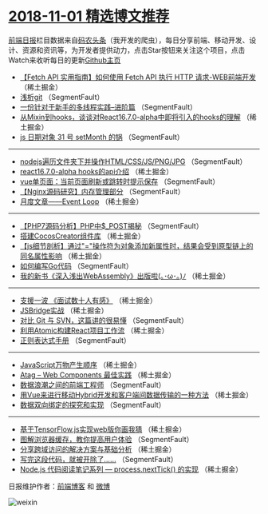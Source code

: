 # [2018-11-01 精选博文推荐](http://hao.caibaojian.com/date/2018/11/01)

[前端日报](http://caibaojian.com/c/news)栏目数据来自[码农头条](http://hao.caibaojian.com/)（我开发的爬虫），每日分享前端、移动开发、设计、资源和资讯等，为开发者提供动力，点击Star按钮来关注这个项目，点击Watch来收听每日的更新[Github主页](https://github.com/kujian/frontendDaily)
* [【Fetch API 实用指南】如何使用 Fetch API 执行 HTTP 请求-WEB前端开发](http://hao.caibaojian.com/90677.html) （稀土掘金）
* [浅析git](http://hao.caibaojian.com/90692.html) （SegmentFault）
* [一份针对于新手的多线程实践&#8211;进阶篇](http://hao.caibaojian.com/90697.html) （SegmentFault）
* [从Mixin到hooks，谈谈对React16.7.0-alpha中即将引入的hooks的理解](http://hao.caibaojian.com/90708.html) （稀土掘金）
* [js 日期对象 31 号 setMonth 的锅](http://hao.caibaojian.com/90687.html) （SegmentFault）

***
* [nodejs遍历文件夹下并操作HTML/CSS/JS/PNG/JPG](http://hao.caibaojian.com/90698.html) （SegmentFault）
* [react16.7.0-alpha hooks的api介绍](http://hao.caibaojian.com/90709.html) （稀土掘金）
* [vue单页面：当前页面刷新或跳转时提示保存](http://hao.caibaojian.com/90688.html) （SegmentFault）
* [【Nginx源码研究】内存管理部分](http://hao.caibaojian.com/90699.html) （SegmentFault）
* [月度文章——Event Loop](http://hao.caibaojian.com/90710.html) （稀土掘金）

***
* [【PHP7源码分析】PHP中$_POST揭秘](http://hao.caibaojian.com/90689.html) （SegmentFault）
* [搭建CocosCreator组件库](http://hao.caibaojian.com/90700.html) （稀土掘金）
* [【js细节剖析】通过&quot;=&quot;操作符为对象添加新属性时，结果会受到原型链上的同名属性影响](http://hao.caibaojian.com/90711.html) （稀土掘金）
* [如何编写Go代码](http://hao.caibaojian.com/90690.html) （SegmentFault）
* [我的新书《深入浅出WebAssembly》出版啦(｡･ω･｡)ﾉ](http://hao.caibaojian.com/90701.html) （稀土掘金）

***
* [支援一波 《面试数十人有感》](http://hao.caibaojian.com/90678.html) （稀土掘金）
* [JSBridge实战](http://hao.caibaojian.com/90712.html) （稀土掘金）
* [对比 Git 与 SVN，这篇讲的很易懂](http://hao.caibaojian.com/90691.html) （SegmentFault）
* [利用Atomic构建React项目工作流](http://hao.caibaojian.com/90702.html) （稀土掘金）
* [正则表达式手册](http://hao.caibaojian.com/90681.html) （SegmentFault）

***
* [JavaScript万物产生顺序](http://hao.caibaojian.com/90713.html) （稀土掘金）
* [Atag &#8211; Web Components 最佳实践](http://hao.caibaojian.com/90703.html) （稀土掘金）
* [数据浪潮之间的前端工程师](http://hao.caibaojian.com/90682.html) （SegmentFault）
* [用Vue来进行移动Hybrid开发和客户端间数据传输的一种方法](http://hao.caibaojian.com/90714.html) （稀土掘金）
* [数据双向绑定的探究和实现](http://hao.caibaojian.com/90693.html) （SegmentFault）

***
* [基于TensorFlow.js实现web版你画我猜](http://hao.caibaojian.com/90704.html) （稀土掘金）
* [图解浏览器缓存，教你提高用户体验](http://hao.caibaojian.com/90683.html) （SegmentFault）
* [分享跨域访问的解决方案与基础分析](http://hao.caibaojian.com/90715.html) （稀土掘金）
* [写完这段代码，就被开除了……](http://hao.caibaojian.com/90694.html) （SegmentFault）
* [Node.js 代码阅读笔记系列 — process.nextTick() 的实现](http://hao.caibaojian.com/90705.html) （稀土掘金）

日报维护作者：[前端博客](http://caibaojian.com/) 和 [微博](http://caibaojian.com/go/weibo)

![weixin](https://user-images.githubusercontent.com/3055447/38468989-651132ac-3b80-11e8-8e6b-15122322a9d7.png)